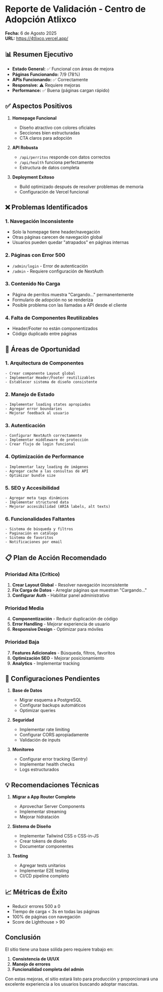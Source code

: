 # Reporte de Validación - Centro de Adopción Atlixco

**Fecha:** 6 de Agosto 2025  
**URL:** https://4tlixco.vercel.app/

## 📊 Resumen Ejecutivo

- **Estado General:** ✅ Funcional con áreas de mejora
- **Páginas Funcionando:** 7/9 (78%)
- **APIs Funcionando:** ✅ Correctamente
- **Responsive:** ⚠️ Requiere mejoras
- **Performance:** ✅ Buena (páginas cargan rápido)

## ✅ Aspectos Positivos

1. **Homepage Funcional**
   - Diseño atractivo con colores oficiales
   - Secciones bien estructuradas
   - CTA claros para adopción

2. **API Robusta**
   - `/api/perritos` responde con datos correctos
   - `/api/health` funciona perfectamente
   - Estructura de datos completa

3. **Deployment Exitoso**
   - Build optimizado después de resolver problemas de memoria
   - Configuración de Vercel funcional

## ❌ Problemas Identificados

### 1. **Navegación Inconsistente**
- Solo la homepage tiene header/navegación
- Otras páginas carecen de navegación global
- Usuarios pueden quedar "atrapados" en páginas internas

### 2. **Páginas con Error 500**
- `/admin/login` - Error de autenticación
- `/admin` - Requiere configuración de NextAuth

### 3. **Contenido No Carga**
- Página de perritos muestra "Cargando..." permanentemente
- Formulario de adopción no se renderiza
- Posible problema con las llamadas a API desde el cliente

### 4. **Falta de Componentes Reutilizables**
- Header/Footer no están componentizados
- Código duplicado entre páginas

## 🎯 Áreas de Oportunidad

### 1. **Arquitectura de Componentes**
```
- Crear componente Layout global
- Implementar Header/Footer reutilizables
- Establecer sistema de diseño consistente
```

### 2. **Manejo de Estado**
```
- Implementar loading states apropiados
- Agregar error boundaries
- Mejorar feedback al usuario
```

### 3. **Autenticación**
```
- Configurar NextAuth correctamente
- Implementar middleware de protección
- Crear flujo de login funcional
```

### 4. **Optimización de Performance**
```
- Implementar lazy loading de imágenes
- Agregar cache a las consultas de API
- Optimizar bundle size
```

### 5. **SEO y Accesibilidad**
```
- Agregar meta tags dinámicos
- Implementar structured data
- Mejorar accesibilidad (ARIA labels, alt texts)
```

### 6. **Funcionalidades Faltantes**
```
- Sistema de búsqueda y filtros
- Paginación en catálogo
- Sistema de favoritos
- Notificaciones por email
```

## 📋 Plan de Acción Recomendado

### Prioridad Alta (Crítico)
1. **Crear Layout Global** - Resolver navegación inconsistente
2. **Fix Carga de Datos** - Arreglar páginas que muestran "Cargando..."
3. **Configurar Auth** - Habilitar panel administrativo

### Prioridad Media
4. **Componentización** - Reducir duplicación de código
5. **Error Handling** - Mejorar experiencia de usuario
6. **Responsive Design** - Optimizar para móviles

### Prioridad Baja
7. **Features Adicionales** - Búsqueda, filtros, favoritos
8. **Optimización SEO** - Mejorar posicionamiento
9. **Analytics** - Implementar tracking

## 🔧 Configuraciones Pendientes

1. **Base de Datos**
   - Migrar esquema a PostgreSQL
   - Configurar backups automáticos
   - Optimizar queries

2. **Seguridad**
   - Implementar rate limiting
   - Configurar CORS apropiadamente
   - Validación de inputs

3. **Monitoreo**
   - Configurar error tracking (Sentry)
   - Implementar health checks
   - Logs estructurados

## 💡 Recomendaciones Técnicas

1. **Migrar a App Router Completo**
   - Aprovechar Server Components
   - Implementar streaming
   - Mejorar hidratación

2. **Sistema de Diseño**
   - Implementar Tailwind CSS o CSS-in-JS
   - Crear tokens de diseño
   - Documentar componentes

3. **Testing**
   - Agregar tests unitarios
   - Implementar E2E testing
   - CI/CD pipeline completo

## 📈 Métricas de Éxito

- Reducir errores 500 a 0
- Tiempo de carga < 3s en todas las páginas
- 100% de páginas con navegación
- Score de Lighthouse > 90

## Conclusión

El sitio tiene una base sólida pero requiere trabajo en:
1. **Consistencia de UI/UX**
2. **Manejo de errores**
3. **Funcionalidad completa del admin**

Con estas mejoras, el sitio estará listo para producción y proporcionará una excelente experiencia a los usuarios buscando adoptar mascotas.